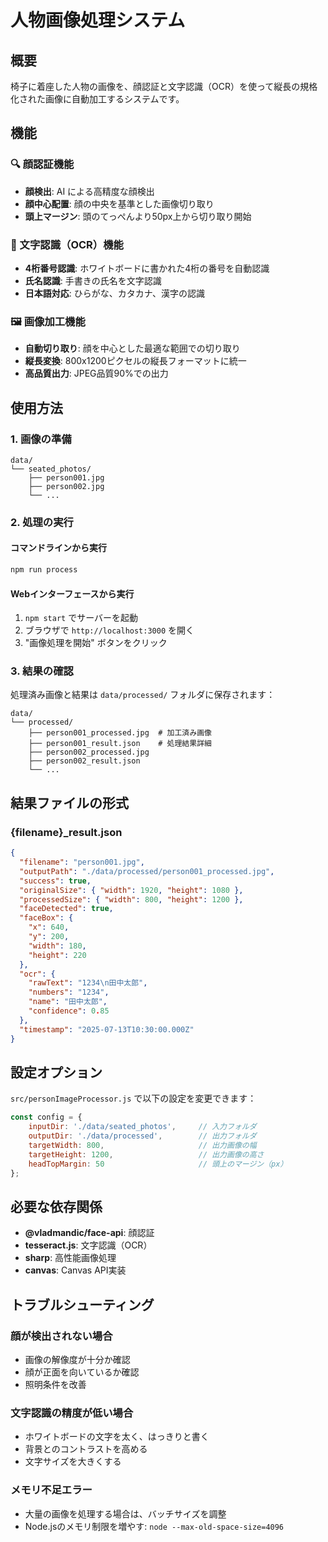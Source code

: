 # 人物画像処理システム

## 概要

椅子に着座した人物の画像を、顔認証と文字認識（OCR）を使って縦長の規格化された画像に自動加工するシステムです。

## 機能

### 🔍 顔認証機能
- **顔検出**: AI による高精度な顔検出
- **顔中心配置**: 顔の中央を基準とした画像切り取り
- **頭上マージン**: 頭のてっぺんより50px上から切り取り開始

### 📝 文字認識（OCR）機能
- **4桁番号認識**: ホワイトボードに書かれた4桁の番号を自動認識
- **氏名認識**: 手書きの氏名を文字認識
- **日本語対応**: ひらがな、カタカナ、漢字の認識

### 🖼️ 画像加工機能
- **自動切り取り**: 顔を中心とした最適な範囲での切り取り
- **縦長変換**: 800x1200ピクセルの縦長フォーマットに統一
- **高品質出力**: JPEG品質90%での出力

## 使用方法

### 1. 画像の準備
```
data/
└── seated_photos/
    ├── person001.jpg
    ├── person002.jpg
    └── ...
```

### 2. 処理の実行

#### コマンドラインから実行
```bash
npm run process
```

#### Webインターフェースから実行
1. `npm start` でサーバーを起動
2. ブラウザで `http://localhost:3000` を開く
3. "画像処理を開始" ボタンをクリック

### 3. 結果の確認

処理済み画像と結果は `data/processed/` フォルダに保存されます：

```
data/
└── processed/
    ├── person001_processed.jpg  # 加工済み画像
    ├── person001_result.json    # 処理結果詳細
    ├── person002_processed.jpg
    ├── person002_result.json
    └── ...
```

## 結果ファイルの形式

### {filename}_result.json
```json
{
  "filename": "person001.jpg",
  "outputPath": "./data/processed/person001_processed.jpg",
  "success": true,
  "originalSize": { "width": 1920, "height": 1080 },
  "processedSize": { "width": 800, "height": 1200 },
  "faceDetected": true,
  "faceBox": {
    "x": 640,
    "y": 200,
    "width": 180,
    "height": 220
  },
  "ocr": {
    "rawText": "1234\n田中太郎",
    "numbers": "1234",
    "name": "田中太郎",
    "confidence": 0.85
  },
  "timestamp": "2025-07-13T10:30:00.000Z"
}
```

## 設定オプション

`src/personImageProcessor.js` で以下の設定を変更できます：

```javascript
const config = {
    inputDir: './data/seated_photos',     // 入力フォルダ
    outputDir: './data/processed',        // 出力フォルダ
    targetWidth: 800,                     // 出力画像の幅
    targetHeight: 1200,                   // 出力画像の高さ
    headTopMargin: 50                     // 頭上のマージン（px）
};
```

## 必要な依存関係

- **@vladmandic/face-api**: 顔認証
- **tesseract.js**: 文字認識（OCR）
- **sharp**: 高性能画像処理
- **canvas**: Canvas API実装

## トラブルシューティング

### 顔が検出されない場合
- 画像の解像度が十分か確認
- 顔が正面を向いているか確認
- 照明条件を改善

### 文字認識の精度が低い場合
- ホワイトボードの文字を太く、はっきりと書く
- 背景とのコントラストを高める
- 文字サイズを大きくする

### メモリ不足エラー
- 大量の画像を処理する場合は、バッチサイズを調整
- Node.jsのメモリ制限を増やす: `node --max-old-space-size=4096`
